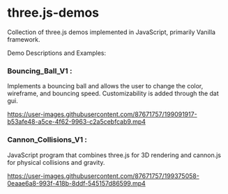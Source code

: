# three.js-demos
Collection of three.js demos implemented in JavaScript, primarily Vanilla framework.

Demo Descriptions and Examples:

### Bouncing_Ball_V1 :
Implements a bouncing ball and allows the user to change the color, wireframe, and bouncing speed. Customizability is added through the dat gui.

https://user-images.githubusercontent.com/87671757/199091917-b53afe48-a5ce-4f62-9963-c2a5cebfcab9.mp4

### Cannon_Collisions_V1 :
JavaScript program that combines three.js for 3D rendering and cannon.js for physical collisions and gravity.

https://user-images.githubusercontent.com/87671757/199375058-0eaae6a8-993f-418b-8ddf-545157d86599.mp4
